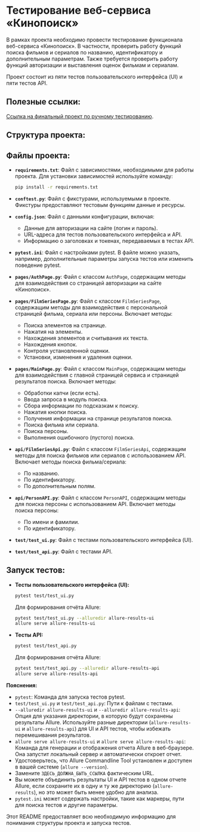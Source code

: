 # Тестирование веб-сервиса «Кинопоиск»

В рамках проекта необходимо провести тестирование функционала веб-сервиса «Кинопоиск». В частности, проверить работу функций поиска фильмов и сериалов по названию, идентификатору и дополнительным параметрам. Также требуется проверить работу функций авторизации и выставления оценок фильмам и сериалам.

Проект состоит из пяти тестов пользовательского интерфейса (UI) и пяти тестов API.

## Полезные ссылки:

[Ссылка на финальный проект по ручному тестированию]([ЗДЕСЬ_ДОЛЖНА_БЫТЬ_ССЫЛКА](https://ilyabakumov.yonote.ru/share/c342acef-a08b-4e00-b3da-3d7eefa9da7a/doc/test-plan-5sbg3mEIS8)).

## Структура проекта:

## Файлы проекта:

*   **`requirements.txt`**: Файл с зависимостями, необходимыми для работы проекта. Для установки зависимостей используйте команду:

    ```bash
    pip install -r requirements.txt
    ```

*   **`conftest.py`**: Файл с фикстурами, используемыми в проекте. Фикстуры предоставляют тестовым функциям данные и ресурсы.

*   **`config.json`**: Файл с данными конфигурации, включая:
    *   Данные для авторизации на сайте (логин и пароль).
    *   URL-адреса для тестов пользовательского интерфейса и API.
    *   Информацию о заголовках и токенах, передаваемых в тестах API.

*   **`pytest.ini`**: Файл с настройками pytest. В файле можно указать, например, дополнительные параметры запуска тестов или изменить поведение pytest.

*   **`pages/AuthPage.py`**:  Файл с классом `AuthPage`, содержащим методы для взаимодействия со страницей авторизации на сайте «Кинопоиск».

*   **`pages/FilmSeriesPage.py`**: Файл с классом `FilmSeriesPage`, содержащим методы для взаимодействия с персональной страницей фильма, сериала или персоны. Включает методы:
    *   Поиска элементов на странице.
    *   Нажатия на элементы.
    *   Нахождения элементов и считывания их текста.
    *   Нахождения кнопок.
    *   Контроля установленной оценки.
    *   Установки, изменения и удаления оценки.

*   **`pages/MainPage.py`**: Файл с классом `MainPage`, содержащим методы для взаимодействия с главной страницей сервиса и страницей результатов поиска. Включает методы:
    *   Обработки капчи (если есть).
    *   Ввода запроса в модуль поиска.
    *   Сбора информации по подсказкам к поиску.
    *   Нажатия кнопки поиска.
    *   Получения информации на странице результатов поиска.
    *   Поиска фильма или сериала.
    *   Поиска персоны.
    *   Выполнения ошибочного (пустого) поиска.

*   **`api/FilmSeriesApi.py`**: Файл с классом `FilmSeriesApi`, содержащим методы для поиска фильмов или сериалов с использованием API. Включает методы поиска фильма/сериала:
    *   По названию.
    *   По идентификатору.
    *   По дополнительным полям.

*   **`api/PersonAPI.py`**: Файл с классом `PersonAPI`, содержащим методы для поиска персоны с использованием API. Включает методы поиска персоны:
    *   По имени и фамилии.
    *   По идентификатору.

*   **`test/test_ui.py`**: Файл с тестами пользовательского интерфейса (UI).

*   **`test/test_api.py`**: Файл с тестами API.

## Запуск тестов:

*   **Тесты пользовательского интерфейса (UI):**

    ```bash
    pytest test/test_ui.py
    ```

    Для формирования отчёта Allure:

    ```bash
    pytest test/test_ui.py --alluredir allure-results-ui
    allure serve allure-results-ui
    ```

*   **Тесты API:**

    ```bash
    pytest test/test_api.py
    ```

    Для формирования отчёта Allure:

    ```bash
    pytest test/test_api.py --alluredir allure-results-api
    allure serve allure-results-api
    ```

**Пояснения:**

*   `pytest`: Команда для запуска тестов pytest.
*   `test/test_ui.py`  и  `test/test_api.py`:  Пути к файлам с тестами.
*   `--alluredir allure-results-ui`  и  `--alluredir allure-results-api`: Опция для указания директории, в которую будут сохранены результаты Allure.  Используйте разные директории (`allure-results-ui`  и  `allure-results-api`) для UI и API тестов, чтобы избежать перемешивания результатов.
*   `allure serve allure-results-ui` и `allure serve allure-results-api`:  Команда для генерации и отображения отчета Allure в веб-браузере.  Она запустит локальный сервер и автоматически откроет отчет.
*   Удостоверьтесь, что Allure Commandline Tool установлен и доступен в вашей системе (`allure --version`).
*   Замените `ЗДЕСЬ_ДОЛЖНА_БЫТЬ_ССЫЛКА` фактическим URL.
*   Вы можете объединить результаты UI и API тестов в одном отчете Allure, если сохраните их в одну и ту же директорию (`allure-results`), но это может быть менее удобно для анализа.
*   `pytest.ini` может содержать настройки, такие как маркеры, пути для поиска тестов и другие параметры.

Этот README предоставляет всю необходимую информацию для понимания структуры проекта и запуска тестов.
